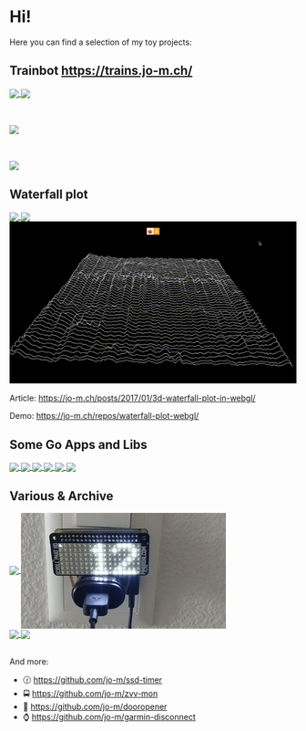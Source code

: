 # Hi!

Here you can find a selection of my toy projects:

## Trainbot <https://trains.jo-m.ch/>

<a href="https://github.com/jo-m/trainbot">
  <img align="center" src="https://github-readme-stats.vercel.app/api/pin/?username=jo-m&repo=trainbot" />
</a>

<a href="https://github.com/jo-m/trainbot/blob/master/demo.gif">
  <img align="center" src="https://github.com/jo-m/trainbot/blob/master/demo.gif" width="150" />
</a>

&nbsp;

<a href="https://github.com/jo-m/trainbot/blob/master/pkg/stitch/testdata/day.jpg">
  <img align="center" src="https://github.com/jo-m/trainbot/blob/master/internal/pkg/stitch/testdata/day.jpg" />
</a>

&nbsp;

<a href="https://github.com/jo-m/trainbot/blob/master/pkg/stitch/testdata/night.jpg">
  <img align="center" src="https://github.com/jo-m/trainbot/blob/master/internal/pkg/stitch/testdata/night.jpg" />
</a>

## Waterfall plot

<a href="https://github.com/jo-m/waterfall-plot-webgl">
  <img align="center" src="https://github-readme-stats.vercel.app/api/pin/?username=jo-m&repo=waterfall-plot-webgl" />
</a>

<a href="https://github.com/jo-m/waterfall-plot">
  <img align="center" src="https://github-readme-stats.vercel.app/api/pin/?username=jo-m&repo=waterfall-plot" />
</a>

<a href="https://github.com/jo-m/waterfall-plot-webgl/blob/master/demo.gif">
  <img src="https://github.com/jo-m/waterfall-plot-webgl/blob/master/demo.gif" />
</a>

Article: https://jo-m.ch/posts/2017/01/3d-waterfall-plot-in-webgl/

Demo: https://jo-m.ch/repos/waterfall-plot-webgl/

## Some Go Apps and Libs

<a href="https://github.com/jo-m/gocatprint">
  <img align="center" src="https://github-readme-stats.vercel.app/api/pin/?username=jo-m&repo=gocatprint" />
</a>

<a href="https://github.com/jo-m/gocatprint/blob/master/demo.gif">
  <img align="center" src="https://github.com/jo-m/gocatprint/blob/master/demo.gif" />
</a>

<a href="https://github.com/jo-m/telcambot">
  <img align="center" src="https://github-readme-stats.vercel.app/api/pin/?username=jo-m&repo=telcambot" />
</a>

<a href="https://github.com/jo-m/gobef93">
  <img align="center" src="https://github-readme-stats.vercel.app/api/pin/?username=jo-m&repo=gobef93" />
</a>

<a href="https://github.com/jo-m/gohafas">
  <img align="center" src="https://github-readme-stats.vercel.app/api/pin/?username=jo-m&repo=gohafas" />
</a>

<a href="https://github.com/jo-m/goconv2">
  <img align="center" src="https://github-readme-stats.vercel.app/api/pin/?username=jo-m&repo=goconv2" />
</a>

## Various & Archive

<a href="https://github.com/jo-m/raspi-stationboard">
  <img align="center" src="https://github-readme-stats.vercel.app/api/pin/?username=jo-m&repo=raspi-stationboard" />
</a>

<a href="https://github.com/jo-m/raspi-stationboard/blob/master/demo.gif">
  <img align="center" src="https://github.com/jo-m/raspi-stationboard/blob/master/demo.gif" />
</a>

<br>

<a href="https://github.com/jo-m/linux-wifi-ota-crash">
  <img align="center" src="https://github-readme-stats.vercel.app/api/pin/?username=jo-m&repo=linux-wifi-ota-crash" />
</a>

<a href="https://github.com/bula21/mova21-logomat">
  <img align="center" src="https://github-readme-stats.vercel.app/api/pin/?username=bula21&repo=mova21-logomat&show_owner=true" />
</a>

<br>And more:

* :clock130: https://github.com/jo-m/ssd-timer
* :oncoming_bus: https://github.com/jo-m/zvv-mon
* :door: https://github.com/jo-m/dooropener
* :watch: https://github.com/jo-m/garmin-disconnect

<!--

:door:
<a href="https://github.com/jo-m/dooropener">
  <img align="center" src="https://github-readme-stats.vercel.app/api/pin/?username=jo-m&repo=dooropener" />
</a>

:watch:
<a href="https://github.com/jo-m/garmin-disconnect">
  <img align="center" src="https://github-readme-stats.vercel.app/api/pin/?username=jo-m&repo=garmin-disconnect" />
</a>

:clock130:
<a href="https://github.com/jo-m/ssd-timer">
  <img align="center" src="https://github-readme-stats.vercel.app/api/pin/?username=jo-m&repo=ssd-timer" />
</a>

:oncoming_bus:
<a href="https://github.com/jo-m/zvv-mon">
  <img align="center" src="https://github-readme-stats.vercel.app/api/pin/?username=jo-m&repo=zvv-mon" />
</a>

---

* :bullettrain_side: https://github.com/jo-m/trainbot
* :camera: https://github.com/jo-m/telcambot
* :loudspeaker: https://github.com/jo-m/waterfall-plot-webgl
* :page_with_curl: https://github.com/jo-m/gocatprint
* :arrow_forward: https://github.com/jo-m/gobef93
* :light_rail: https://github.com/jo-m/gohafas
* :collision: https://github.com/jo-m/linux-wifi-ota-crash
* :station: https://github.com/jo-m/raspi-stationboard
* :milky_way: https://github.com/jo-m/goconv2
* :sound: https://github.com/jo-m/waterfall-plot

---

![trainbot](https://github.com/jo-m/trainbot/blob/master/demo.gif)
![trainbot](https://github.com/jo-m/trainbot/blob/master/pkg/stitch/testdata/test1.jpg)
![trainbot](https://github.com/jo-m/trainbot/blob/master/pkg/stitch/testdata/test2.jpg)
![raspi-stationboard](https://github.com/jo-m/raspi-stationboard/blob/master/demo.gif)
![waterfall-plot-webgl](https://github.com/jo-m/waterfall-plot-webgl/blob/master/demo.gif)

---

<a href="https://github.com/jo-m/jo-m">
  <img align="center" src="https://github-readme-stats.vercel.app/api/top-langs/?username=jo-m&title_color=ffffff&text_color=c9cacc&icon_color=2bbc8a&bg_color=1d1f21&langs_count=6&layout=compact&hide_title=true&count_private=false&hide_repos=twitter-bootstrap-rails,angularjs-ng-grid-rails,angularjs-debounce-rails,startup-evaluator,qmk_firmware,catprinter_fork" />
</a>

-->
